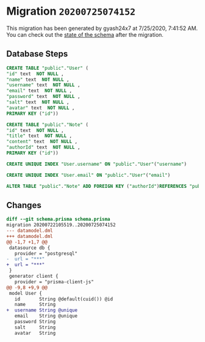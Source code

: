 # Migration `20200725074152`

This migration has been generated by gyash24x7 at 7/25/2020, 7:41:52 AM.
You can check out the [state of the schema](./schema.prisma) after the migration.

## Database Steps

```sql
CREATE TABLE "public"."User" (
"id" text  NOT NULL ,
"name" text  NOT NULL ,
"username" text  NOT NULL ,
"email" text  NOT NULL ,
"password" text  NOT NULL ,
"salt" text  NOT NULL ,
"avatar" text  NOT NULL ,
PRIMARY KEY ("id"))

CREATE TABLE "public"."Note" (
"id" text  NOT NULL ,
"title" text  NOT NULL ,
"content" text  NOT NULL ,
"authorId" text  NOT NULL ,
PRIMARY KEY ("id"))

CREATE UNIQUE INDEX "User.username" ON "public"."User"("username")

CREATE UNIQUE INDEX "User.email" ON "public"."User"("email")

ALTER TABLE "public"."Note" ADD FOREIGN KEY ("authorId")REFERENCES "public"."User"("id") ON DELETE CASCADE ON UPDATE CASCADE
```

## Changes

```diff
diff --git schema.prisma schema.prisma
migration 20200722105519..20200725074152
--- datamodel.dml
+++ datamodel.dml
@@ -1,7 +1,7 @@
 datasource db {
   provider = "postgresql"
-  url = "***"
+  url = "***"
 }
 generator client {
   provider = "prisma-client-js"
@@ -9,8 +9,9 @@
 model User {
   id       String @default(cuid()) @id
   name     String
+  username String @unique
   email    String @unique
   password String
   salt     String
   avatar   String
```


